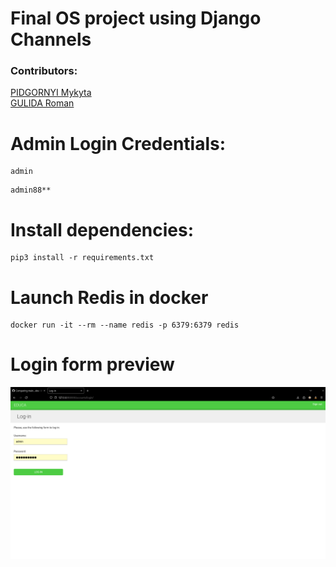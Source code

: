 # Final OS project using Django Channels

### Contributors:  
[PIDGORNYI Mykyta](https://github.com/InWamos)  
[GULIDA Roman](https://github.com/roman-gulida)

# Admin Login Credentials:
```
admin
```

```
admin88**
```
# Install dependencies:
```
pip3 install -r requirements.txt
```

# Launch Redis in docker
```
docker run -it --rm --name redis -p 6379:6379 redis
```

# Login form preview
![Login Form](./images/login_form.png)
